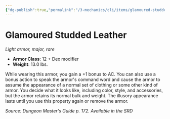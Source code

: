 ```yaml
---
{"dg-publish":true,"permalink":"/3-mechanics/cli/items/glamoured-studded-leather/","tags":["ttrpg-cli/compendium/src/5e/dmg","ttrpg-cli/item/armor/light","ttrpg-cli/item/rarity/rare","ttrpg-cli/item/tier/major"]}
---
```


# Glamoured Studded Leather
*Light armor, major, rare*  


- **Armor Class**: 12 + Dex modifier
- **Weight**: 13.0 lbs.

While wearing this armor, you gain a +1 bonus to AC. You can also use a bonus action to speak the armor's command word and cause the armor to assume the appearance of a normal set of clothing or some other kind of armor. You decide what it looks like, including color, style, and accessories, but the armor retains its normal bulk and weight. The illusory appearance lasts until you use this property again or remove the armor.

*Source: Dungeon Master's Guide p. 172. Available in the <span title='Systems Reference Document (5.1)'>SRD</span>*